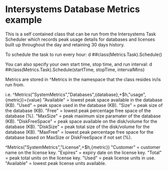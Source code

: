 # Intersystems Database Metrics example

This is a self contained class that can be run from the Intersystems Task Scheduler which records peak usage details for databases and licenses built up throughout the day and retaining 30 days history.

To schedule the task to run every hour:
d ##class(Metrics.Task).Schedule()

You can also specify your own start time, stop time, and run interval:
d ##class(Metrics.Task).Schedule(startTime, stopTime, intervalMins)

Metrics are stored in ^Metrics in the namespace that the class resides in/is run from.

i.e.
^Metrics("SystemMetrics","Databases",{database},+$h,"usage",{metric})={value}
    "Available"     = lowest peak space available in the database (KB).
    "Used"          = peak space used in the database (KB).
    "Size"          = peak size of the database (KB).
    "Free"          = lowest peak percentage free space of the database (%).
    "MaxSize"       = peak maximum size paramater of the database (KB).
    "DiskFreeSpace" = peak space available on the disk/volume for the database (KB).
    "DiskSize"      = peak total size of the disk/volume for the database (KB).
    "MaxFree"       = lowest peak percentage free space for the database based on MaxSize or DiskFreeSpace if not set (%).
    
^Metrics("SystemMetrics","License",+$h,{metric})
    "Customer"      = customer name on the license key.
    "Expires"       = expiry date on the license key.
    "Total"         = peak total units on the license key.
    "Used"          = peak license units in use.
    "Available"     = lowest peak license units available.
